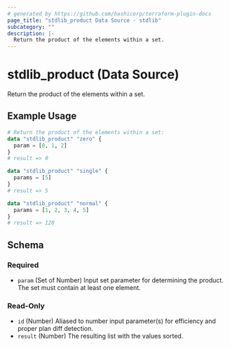 ```yaml
---
# generated by https://github.com/hashicorp/terraform-plugin-docs
page_title: "stdlib_product Data Source - stdlib"
subcategory: ""
description: |-
  Return the product of the elements within a set.
---
```


# stdlib_product (Data Source)

Return the product of the elements within a set.

## Example Usage

```terraform
# Return the product of the elements within a set:
data "stdlib_product" "zero" {
  param = [0, 1, 2]
}
# result => 0

data "stdlib_product" "single" {
  params = [5]
}
# result => 5

data "stdlib_product" "normal" {
  params = [1, 2, 3, 4, 5]
}
# result => 120
```

<!-- schema generated by tfplugindocs -->
## Schema

### Required

- `param` (Set of Number) Input set parameter for determining the product. The set must contain at least one element.

### Read-Only

- `id` (Number) Aliased to number input parameter(s) for efficiency and proper plan diff detection.
- `result` (Number) The resulting list with the values sorted.
